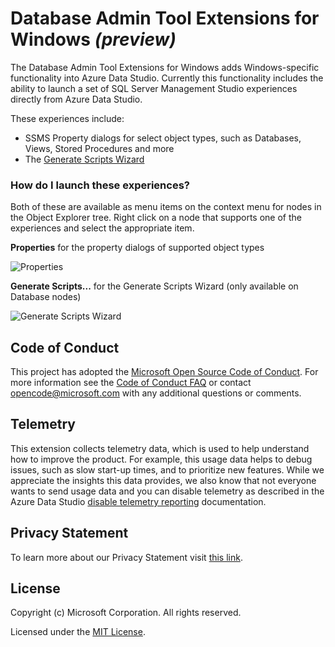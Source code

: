 # Database Admin Tool Extensions for Windows *(preview)*

The Database Admin Tool Extensions for Windows adds Windows-specific functionality into Azure Data Studio. Currently this
functionality includes the ability to launch a set of SQL Server Management Studio experiences directly from Azure Data Studio.

These experiences include:

* SSMS Property dialogs for select object types, such as Databases, Views, Stored Procedures and more
* The [Generate Scripts Wizard](https://docs.microsoft.com/en-us/sql/ssms/scripting/generate-and-publish-scripts-wizard)

### How do I launch these experiences?

Both of these are available as menu items on the context menu for nodes in the Object Explorer tree. Right click on a node that supports one of the experiences and select the appropriate item.

**Properties** for the property dialogs of supported object types

![Properties](https://user-images.githubusercontent.com/28519865/58999549-13a93080-87bb-11e9-82e4-6dd3f5de5c13.png)

**Generate Scripts...** for the Generate Scripts Wizard (only available on Database nodes)

![Generate Scripts Wizard](https://user-images.githubusercontent.com/28519865/58999482-e2306500-87ba-11e9-9f21-6c5a4996e529.png)

## Code of Conduct
This project has adopted the [Microsoft Open Source Code of Conduct](https://opensource.microsoft.com/codeofconduct/). For more information see the [Code of Conduct FAQ](https://opensource.microsoft.com/codeofconduct/faq/) or contact [opencode@microsoft.com](mailto:opencode@microsoft.com) with any additional questions or comments.

## Telemetry

This extension collects telemetry data, which is used to help understand how to improve the product. For example, this usage data helps to debug issues, such as slow start-up times, and to prioritize new features. While we appreciate the insights this data provides, we also know that not everyone wants to send usage data and you can disable telemetry as described in the Azure Data Studio [disable telemetry reporting](https://aka.ms/ads-disable-telemetry) documentation.

## Privacy Statement

To learn more about our Privacy Statement visit [this link](https://go.microsoft.com/fwlink/?LinkID=824704).

## License

Copyright (c) Microsoft Corporation. All rights reserved.

Licensed under the [MIT License](https://raw.githubusercontent.com/Microsoft/azuredatastudio/main/LICENSE.txt).

